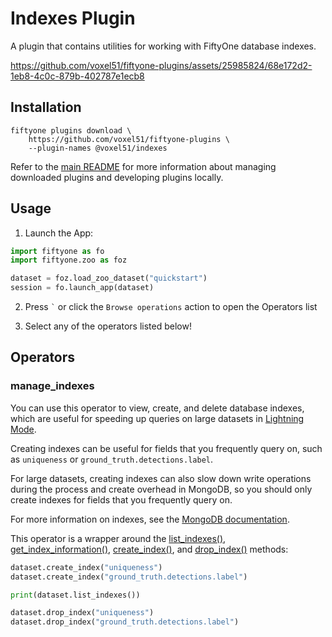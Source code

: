 # Indexes Plugin

A plugin that contains utilities for working with FiftyOne database indexes.

https://github.com/voxel51/fiftyone-plugins/assets/25985824/68e172d2-1eb8-4c0c-879b-402787e1ecb8

## Installation

```shell
fiftyone plugins download \
    https://github.com/voxel51/fiftyone-plugins \
    --plugin-names @voxel51/indexes
```

Refer to the [main README](https://github.com/voxel51/fiftyone-plugins) for
more information about managing downloaded plugins and developing plugins
locally.

## Usage

1.  Launch the App:

```py
import fiftyone as fo
import fiftyone.zoo as foz

dataset = foz.load_zoo_dataset("quickstart")
session = fo.launch_app(dataset)
```

2.  Press `` ` `` or click the `Browse operations` action to open the Operators
    list

3.  Select any of the operators listed below!

## Operators

### manage_indexes

You can use this operator to view, create, and delete database indexes, which are useful for speeding up queries on large datasets in [Lightning Mode](https://docs.voxel51.com/user_guide/app.html#lightning-mode).

Creating indexes can be useful for fields that you frequently query on, such as `uniqueness` or `ground_truth.detections.label`.

For large datasets, creating indexes can also slow down write operations during the process and create overhead in MongoDB, so you should only create indexes for fields that you frequently query on.

For more information on indexes, see the [MongoDB documentation](https://docs.mongodb.com/manual/indexes/).

This operator is a wrapper around the
[list_indexes()](https://docs.voxel51.com/api/fiftyone.core.dataset.html#fiftyone.core.dataset.Dataset.list_indexes),
[get_index_information()](https://docs.voxel51.com/api/fiftyone.core.dataset.html#fiftyone.core.dataset.Dataset.get_index_information),
[create_index()](https://docs.voxel51.com/api/fiftyone.core.dataset.html#fiftyone.core.dataset.Dataset.create_index),
and
[drop_index()](https://docs.voxel51.com/api/fiftyone.core.dataset.html#fiftyone.core.dataset.Dataset.drop_index)
methods:

```py
dataset.create_index("uniqueness")
dataset.create_index("ground_truth.detections.label")

print(dataset.list_indexes())

dataset.drop_index("uniqueness")
dataset.drop_index("ground_truth.detections.label")
```

